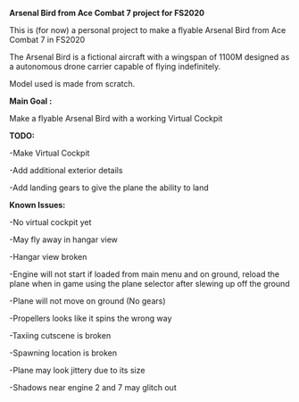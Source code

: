 
<B>Arsenal Bird from Ace Combat 7 project for FS2020 </B>

This is (for now) a personal project to make a flyable Arsenal Bird from Ace Combat 7 in FS2020

The Arsenal Bird is a fictional aircraft with a wingspan of 1100M designed as a autonomous drone carrier capable of flying indefinitely.

Model used is made from scratch.


<B> Main Goal : </B>

Make a flyable Arsenal Bird with a working Virtual Cockpit


<B>TODO:</B>

-Make Virtual Cockpit

-Add additional exterior details

-Add landing gears to give the plane the ability to land

<B>Known Issues:</B>

-No virtual cockpit yet

-May fly away in hangar view

-Hangar view broken

-Engine will not start if loaded from main menu and on ground, reload the plane when in game using the plane selector after slewing up off the ground

-Plane will not move on ground (No gears)

-Propellers looks like it spins the wrong way

-Taxiing cutscene is broken

-Spawning location is broken

-Plane may look jittery due to its size

-Shadows near engine 2 and 7 may glitch out
